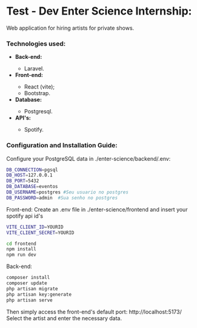 # Test - Dev Enter Science Internship:

Web application for hiring artists for private shows.

### Technologies used:

<ul>
<li><b>Back-end:</b></li>
<ul>
<li>Laravel.</li>
</ul>
<li><b>Front-end:</b></li>
<ul>
<li>React (vite);</li>
<li>Bootstrap.</li>
</ul>
<li><b>Database:</b></li>
<ul>
<li>Postgresql.</li>
</ul>
<li><b>API's:</b></li>
<ul>
<li>Spotify.</li>
</ul>

</ul>


###  Configuration and Installation Guide:

Configure your PostgreSQL data in ./enter-science/backend/.env:
```bash
DB_CONNECTION=pgsql
DB_HOST=127.0.0.1
DB_PORT=5432
DB_DATABASE=eventos
DB_USERNAME=postgres #Seu usuario no postgres
DB_PASSWORD=admin  #Sua senho no postgres
```
Front-end:
Create an .env file in ./enter-science/frontend and insert your spotify api id's

```bash
VITE_CLIENT_ID=YOURID
VITE_CLIENT_SECRET=YOURID

```


```bash
cd frontend
npm install
npm run dev
```
Back-end:
```bash
composer install
composer update
php artisan migrate
php artisan key:generate
php artisan serve
```

Then simply access the front-end's default port:
http://localhost:5173/
Select the artist and enter the necessary data.